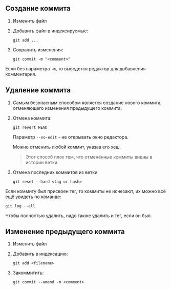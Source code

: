 ## Создание коммита
1. Изменить файл
2. Добавить файл в индексируемые:
    ```git
    git add ...
    ```

3. Сохранить изменения:
    ```git
    git commit -m "<comment>"
    ```

Если без параметра `-m`, то выведется редактор для добавления комментария.

## Удаление коммита
1. Самым безопасным способом является создание нового коммита, 
отменяющего изменения предыдущего коммита.

2. Отмена коммита:

    ```git
    git revert HEAD
    ```
    
    Параметр `--no-edit` - не открывать окно редактора.
    
    Можно отменить любой коммит, указав его хеш.
    
    >Этот способ плох тем, что отменённые коммиты видны в истории ветки.

3. Отмена последних коммитов из ветки

    ```git
    git reset --hard <tag or hash>
    ```

Если коммиту был присвоен тег, то коммиты не исчезают, их можно всё ещё увидеть по команде:

```git
git log --all
```

Чтобы полностью удалить, надо также удалить и тег, если он был.

## Изменение предыдущего коммита
1. Изменить файл

2. Добавить в индексацию:
    ```git
    git add <filename>
    ```
3. Закоммитить:
    ```git
    git commit --amend -m <comment>
    ```
